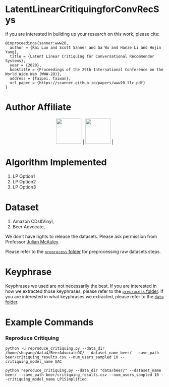LatentLinearCritiquingforConvRecSys
====================================================================

If you are interested in building up your research on this work, please cite:
```
@inproceedings{sanner:www20,
  author = {Kai Luo and Scott Sanner and Ga Wu and Hanze Li and Hojin Yang},
  title = {Latent Linear Critiquing for Conversational Recommender Systems},
  year = {2020},
  booktitle = {Proceedings of the 29th International Conference on the World Wide Web (WWW-20)},
  address = {Taipei, Taiwan},
  url_paper = {https://ssanner.github.io/papers/www20_llc.pdf}
}
```

# Author Affiliate
<p align="center">
<a href="https://www.utoronto.ca//"><img src="https://github.com/k9luo/DeepCritiquingForVAEBasedRecSys/blob/master/logos/U-of-T-logo.svg" height="80"></a> | 
<a href="https://vectorinstitute.ai/"><img src="https://github.com/k9luo/DeepCritiquingForVAEBasedRecSys/blob/master/logos/vectorlogo.svg" height="80"></a> | 
</p>

# Algorithm Implemented
1. LP Option1
1. LP Option2
1. LP Option3

# Dataset
1. Amazon CDs&Vinyl,
2. Beer Advocate,

We don't have rights to release the datasets. Please ask permission from Professor [Julian McAuley](https://cseweb.ucsd.edu/~jmcauley/).

Please refer to the [`preprocess` folder](https://github.com/wuga214/DeepCritiquingForRecSys/tree/master/preprocess) for preprocessing raw datasets steps.

# Keyphrase
Keyphrases we used are not necessarily the best. If you are interested in how we extracted those keyphrases, please refer to the [`preprocess` folder](https://github.com/wuga214/DeepCritiquingForRecSys/tree/master/preprocess). If you are interested in what keyphrases we extracted, please refer to the [`data` folder](https://github.com/wuga214/DeepCritiquingForRecSys/tree/master/data).

# Example Commands

### Reproduce Critiquing
```
python -u reproduce_critiquing.py --data_dir /home/shuyang/data4/BeerAdvocateDC/ --dataset_name beer/ --save_path beer/critiquing_results.csv --num_users_sampled 10 --critiquing_model_name UAC

python reproduce_critiquing.py --data_dir "data/beer/" --dataset_name beer/ --save_path beer/critiquing_results.csv --num_users_sampled 10 --critiquing_model_name LP1Simplified
```


